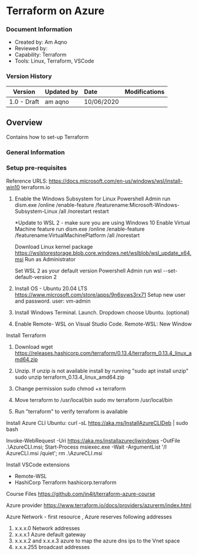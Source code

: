 # Terraform on Azure

### Document Information

- Created by: Am Aqno
- Reviewed by: 
- Capability: Terraform
- Tools: Linux, Terraform, VSCode

### Version History

| Version | Updated by | Date | Modifications |
|-------|:-------------|:-----|:-----|
| 1.0 - Draft | am aqno | 10/06/2020 | |

## Overview

Contains how to set-up Terraform

### General Information


### Setup pre-requisites 

Reference URLS:
https://docs.microsoft.com/en-us/windows/wsl/install-win10
terraform.io


1. Enable the Windows Subsystem for Linux
   Powershell Admin run 
   dism.exe /online /enable-feature /featurename:Microsoft-Windows-Subsystem-Linux /all /norestart
   restart 
   
   *Update to WSL 2 - make sure you are using Windows 10
   Enable Virtual Machine feature run
   dism.exe /online /enable-feature /featurename:VirtualMachinePlatform /all /norestart
   
   Download Linux kernel package
   https://wslstorestorage.blob.core.windows.net/wslblob/wsl_update_x64.msi
   Run as Administrator
   
   Set WSL 2 as your default version
   Powershell Admin run
   wsl --set-default-version 2
   

2. Install OS - Ubuntu 20.04 LTS   https://www.microsoft.com/store/apps/9n6svws3rx71
   Setup new user and password.
   user: vm-admin
   
3. Install Windows Terminal. Launch. Dropdown choose Ubuntu. (optional)
4. Enable Remote- WSL on Visual Studio Code.
   Remote-WSL: New Window
   
Install Terraform
1. Download
   wget https://releases.hashicorp.com/terraform/0.13.4/terraform_0.13.4_linux_amd64.zip
   
2. Unzip. If unzip is not available install by running "sudo apt install unzip"
   sudo unzip terraform_0.13.4_linux_amd64.zip

3. Change permission
   sudo chmod +x terraform
 
4. Move terraform to /usr/local/bin
   sudo mv terraform /usr/local/bin
   
5. Run "terraform" to verify terraform is available


Install Azure CLI
Ubuntu:  curl -sL https://aka.ms/InstallAzureCLIDeb | sudo bash

Invoke-WebRequest -Uri https://aka.ms/installazurecliwindows -OutFile .\AzureCLI.msi; Start-Process msiexec.exe -Wait -ArgumentList '/I AzureCLI.msi /quiet'; rm .\AzureCLI.msi


Install VSCode extensions
- Remote-WSL
- HashiCorp Terraform hashicorp.terraform

Course Files
https://github.com/in4it/terraform-azure-course

Azure provider
https://www.terraform.io/docs/providers/azurerm/index.html



Azure 
Network - first resource , Azure reserves following addresses
1. x.x.x.0 Network addresses
2. x.x.x.1 Azure default gateway
3. x.x.x.2 and x.x.x.3 azure to map the azure dns ips to the Vnet space
4. x.x.x.255 broadcast addresses








